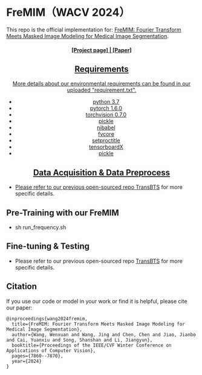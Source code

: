 # FreMIM（WACV 2024）

This repo is the official implementation for: 
[FreMIM: Fourier Transform Meets Masked Image Modeling for Medical Image Segmentation](https://arxiv.org/abs/2304.10864).

<h4 align="center"> <a href="https://rubics-xuan.github.io/FreMIM/" align="center"> [Project page] | </a> <a href="https://arxiv.org/abs/2304.10864" align="center"> [Paper] </h4> 
  
## Requirements
More details about our environmental requirements can be found in our uploaded "requirement.txt".
- python 3.7
- pytorch 1.6.0
- torchvision 0.7.0
- pickle
- nibabel
- fvcore
- setproctitle
- tensorboardX
- pickle

## Data Acquisition & Data Preprocess
- Please refer to our previous open-sourced repo [TransBTS](https://github.com/Rubics-Xuan/TransBTS) for more specific details.

## Pre-Training with our FreMIM
- sh run_frequency.sh

## Fine-tuning & Testing
- Please refer to our previous open-sourced repo [TransBTS](https://github.com/Rubics-Xuan/TransBTS) for more specific details.

## Citation
If you use our code or model in your work or find it is helpful, please cite our paper:

```
@inproceedings{wang2024fremim,
  title={FreMIM: Fourier Transform Meets Masked Image Modeling for Medical Image Segmentation},
  author={Wang, Wenxuan and Wang, Jing and Chen, Chen and Jiao, Jianbo and Cai, Yuanxiu and Song, Shanshan and Li, Jiangyun},
  booktitle={Proceedings of the IEEE/CVF Winter Conference on Applications of Computer Vision},
  pages={7860--7870},
  year={2024}
}
```
